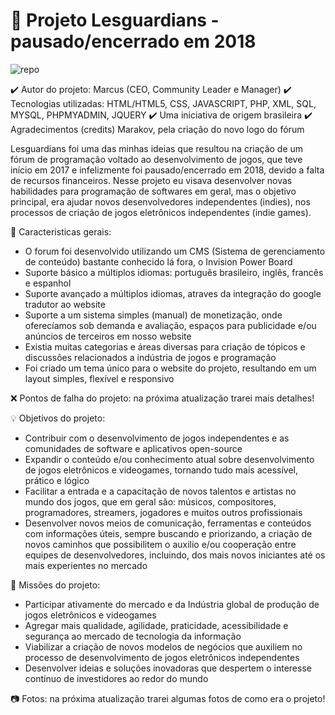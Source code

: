 # 📌 Projeto Lesguardians - pausado/encerrado em 2018

![repo](https://user-images.githubusercontent.com/107876267/174682174-65f67d09-88f2-4c89-a54f-fa83581ad92f.png)

✔️ Autor do projeto: Marcus (CEO, Community Leader e Manager)
✔️ Tecnologias utilizadas: HTML/HTML5, CSS, JAVASCRIPT, PHP, XML, SQL, MYSQL, PHPMYADMIN, JQUERY
✔️ Uma iniciativa de origem brasileira
✔️ Agradecimentos (credits) Marakov, pela criação do novo logo do fórum

Lesguardians foi uma das minhas ideias que resultou na criação de um fórum de programação voltado ao desenvolvimento de jogos, que teve início em 2017 e infelizmente foi pausado/encerrado em 2018, devido a falta de recursos financeiros. Nesse projeto eu visava desenvolver novas habilidades para programação de softwares em geral, mas o objetivo principal, era ajudar novos desenvolvedores independentes (indies), nos processos de criação de jogos eletrônicos independentes (indie games).

🎯 Caracteristicas gerais:

- O forum foi desenvolvido utilizando um CMS (Sistema de gerenciamento de conteúdo) bastante conhecido lá fora, o Invision Power Board
- Suporte básico a múltiplos idiomas: português brasileiro, inglês, francês e espanhol
- Suporte avançado a múltiplos idiomas, atraves da integração do google tradutor ao website
- Suporte a um sistema simples (manual) de monetização, onde oferecíamos sob demanda e avaliação, espaços para publicidade e/ou anúncios de terceiros em nosso website
- Existia muitas categorias e áreas diversas para criação de tópicos e discussões relacionados a indústria de jogos e programação
- Foi criado um tema único para o website do projeto, resultando em um layout simples, flexível e responsivo

❌ Pontos de falha do projeto: na próxima atualização trarei mais detalhes!

💡 Objetivos do projeto:

- Contribuir com o desenvolvimento de jogos independentes e as comunidades de software e aplicativos open-source
- Expandir o conteúdo e/ou conhecimento atual sobre desenvolvimento de jogos eletrônicos e videogames, tornando tudo mais acessível, prático e lógico
- Facilitar a entrada e a capacitação de novos talentos e artistas no mundo dos jogos, que em geral são: músicos, compositores, programadores, streamers, jogadores e muitos outros profissionais
- Desenvolver novos meios de comunicação, ferramentas e conteúdos com informações úteis, sempre buscando e priorizando, a criação de novos caminhos que possibilitem o auxilio e/ou cooperação entre equipes de desenvolvedores, incluindo, dos mais novos iniciantes até os mais experientes no mercado

 📑 Missões do projeto:

- Participar ativamente do mercado e da Indústria global de produção de jogos eletrônicos e videogames
- Agregar mais qualidade, agilidade, praticidade, acessibilidade e segurança ao mercado de tecnologia da informação
- Viabilizar a criação de novos modelos de negócios que auxiliem no processo de desenvolvimento de jogos eletrônicos independentes
- Desenvolver ideias e soluções inovadoras que despertem o interesse contínuo de investidores ao redor do mundo

📷 Fotos: na próxima atualização trarei algumas fotos de como era o projeto!
